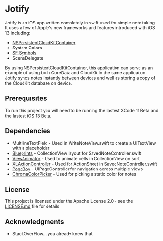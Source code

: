 # Jotify

Jotify is an iOS app written completely in swift used for simple note taking. It uses a few of Apple's new frameworks and features introduced with iOS 13 including:
- [NSPersistentCloudKitContainer](https://developer.apple.com/documentation/coredata/nspersistentcloudkitcontainer)
- System Colors 
- [SF Symbols](https://developer.apple.com/design/human-interface-guidelines/sf-symbols/overview/)
- SceneDelegate

By using NSPersistentCloudKitContainer, this application can serve as an example of using both CoreData and CloudKit in the same application. Jotify syncs notes instantly between devices and well as storing a copy of the CloudKit database on device.

## Prerequisites

To run this project you will need to be running the lastest XCode 11 Beta and the lastest iOS 13 Beta. 

## Dependencies

- [MultilineTextField](https://github.com/rlaguilar/MultilineTextField) - Used in WriteNoteView.swift to create a UITextView with a placeholder
- [Blueprints](https://github.com/zenangst/Blueprints) - CollectionView layout for SavedNoteController.swift
- [ViewAnimator](https://github.com/marcosgriselli/ViewAnimator) - Used to animate cells in CollectionView on sort
- [XLActionController](https://github.com/xmartlabs/XLActionController) - Used for ActionSheet in SavedNoteController.swift
- [PageBoy](https://github.com/uias/Pageboy) - UIPageController for navigation across multiple views
- [ChromaColorPicker](https://github.com/joncardasis/ChromaColorPicker) - Used for picking a static color for notes

## License

This project is licensed under the Apache License 2.0 - see the [LICENSE.md](LICENSE.md) file for details

## Acknowledgments

* StackOverFlow... you already knew that
